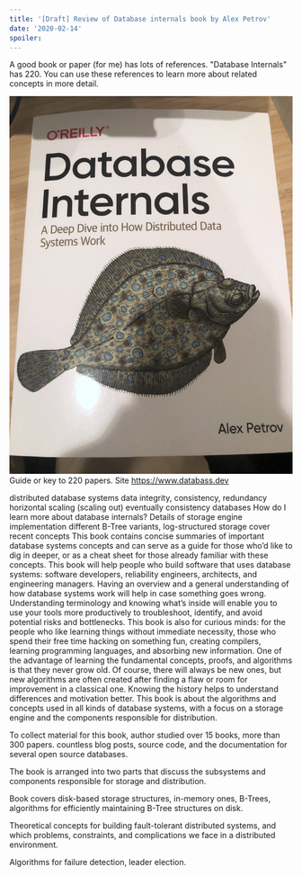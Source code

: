 ```yaml
---
title: '[Draft] Review of Database internals book by Alex Petrov'
date: '2020-02-14'
spoiler: 
---
```


A good book or paper (for me) has lots of references. "Database Internals" has 220. You can use these references to learn more about related concepts in more detail.

![Database internals paper book](di.jpeg)
Guide or key to 220 papers. Site https://www.databass.dev

distributed database systems
data integrity, consistency, redundancy
horizontal scaling (scaling out)
eventually consistency databases
How do I learn more about database internals?
Details of storage engine implementation
different B-Tree variants,
log-structured storage
cover recent concepts
This book contains concise summaries of important database systems concepts and can serve as a guide for those who’d like to dig in deeper, or as a cheat sheet for those already familiar with these concepts.
This book will help people who build software that uses database systems: software developers, reliability engineers, architects, and engineering managers.
Having an overview and a general understanding of how database systems work will help in case something goes wrong. Understanding terminology and knowing what’s inside will enable you to use your tools more productively to troubleshoot, identify, and avoid potential risks and bottlenecks.
This book is also for curious minds: for the people who like learning things without immediate necessity, those who spend their free time hacking on something fun, creating compilers, learning programming languages, and absorbing new information.
One of the advantage of learning the fundamental concepts, proofs, and algorithms is that they never grow old. Of course, there will always be new ones, but new algorithms are often created after finding a flaw or room for improvement in a classical one. Knowing the history helps to understand differences and motivation better.
This book is about the algorithms and concepts used in all kinds of database systems, with a focus on a storage engine and the components responsible for distribution.

To collect material for this book, author studied over 15 books, more than 300 papers. countless blog posts, source code, and the documentation for several open source databases.

The book is arranged into two parts that discuss the subsystems and components responsible for storage and distribution.

Book covers disk-based storage structures, in-memory ones, B-Trees, algorithms for efficiently maintaining B-Tree structures on disk.

Theoretical concepts for building fault-tolerant distributed systems, and which problems, constraints, and complications we face in a distributed environment.

Algorithms for failure detection, leader election.
